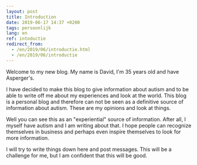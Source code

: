 ```yaml
---
layout: post
title: Introduction
date: 2019-06-17 14:37 +0200
tags: persoonlijk
lang: en
ref: intoductie
redirect_from: 
  - /en/2019/06/introductie.html
  - /en/2019/06/introductie
---
```

Welcome to my new blog. My name is David, I'm 35 years old and have Asperger's.

I have decided to make this blog to give information about autism and to be able to write off me about my experiences and look at the world. This blog is a personal blog and therefore can not be seen as a definitive source of information about autism. These are my opinions and look at things.

Well you can see this as an "experiential" source of information. After all, I myself have autism and I am writing about that. I hope people can recognize themselves in business and perhaps even inspire themselves to look for more information.

I will try to write things down here and post messages. This will be a challenge for me, but I am confident that this will be good.
